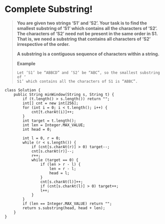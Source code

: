 # Complete Substring!

> **You are given two strings ‘S1’ and ‘S2’. Your task is to find the smallest substring of ‘S1’ which contains all the characters of ‘S2’. The characters of ‘S2’ need not be present in the same order in S1. That is, we need a substring that contains all characters of ‘S2’ irrespective of the order.**
>
> **A substring is a contiguous sequence of characters within a string.**
>
> **Example**
>
> ```
> Let ‘S1’ be “ABBCD” and ‘S2’ be “ABC”, so the smallest substring of ‘
> S1’ which contains all the characters of S1 is “ABBC”.
> ```

```
class Solution {
    public String minWindow(String s, String t) {
        if (t.length() > s.length()) return "";
        int[] cnt = new int[256];
        for (int i = 0; i < t.length(); i++) {
            cnt[t.charAt(i)]++;
        }
        int target = t.length();
        int len = Integer.MAX_VALUE;
        int head = 0;
        
        int l = 0, r = 0;
        while (r < s.length()) {
            if (cnt[s.charAt(r)] > 0) target--;
            cnt[s.charAt(r)]--;
            r++;
            while (target == 0) {
                if (len > r - l) {
                    len = r - l;
                    head = l;
                }
                cnt[s.charAt(l)]++;
                if (cnt[s.charAt(l)] > 0) target++;
                l++;
            }
        }
        if (len == Integer.MAX_VALUE) return "";
        return s.substring(head, head + len);
    }
}
```
